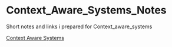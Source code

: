 # Context_Aware_Systems_Notes
Short notes and links i prepared for Context_aware_systems
 
 [Context Aware Systems](http://home.deib.polimi.it/pagano/portfolio/papers/TheContextualTurn.pdf)
 [](https://books.google.co.jp/books?hl=en&lr=&id=JchNDQAAQBAJ&oi=fnd&pg=PA166&dq=time+sensitive+networking+for+context+aware+systems&ots=qI0pKnYv5t&sig=3x-khR6NlEnzsyVZy8Lnpqpf-Uo#v=onepage&q&f=false)
 [](http://dl.acm.org/citation.cfm?id=2985276)

